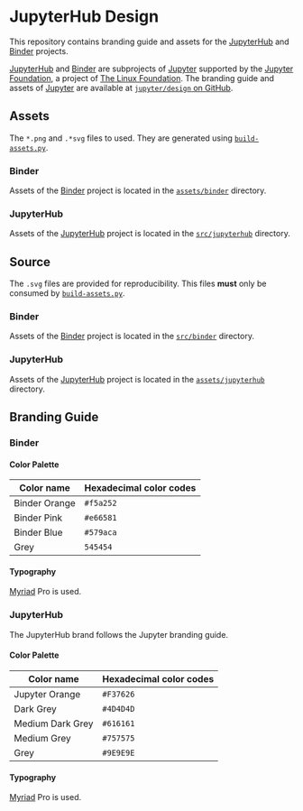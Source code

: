 # JupyterHub Design

This repository contains branding guide and assets for the [JupyterHub] and [Binder] projects.

[JupyterHub] and [Binder] are subprojects of [Jupyter] supported by the [Jupyter Foundation], a project of [The Linux Foundation]. The branding guide and assets of [Jupyter] are available at [`jupyter/design` on GitHub](https://github.com/jupyter/design/).

## Assets

The `*.png` and `.*svg` files to used. They are generated using [`build-assets.py`](./build-assets.py).

### Binder

Assets of the [Binder] project is located in the [`assets/binder`](./assets/binder) directory.

### JupyterHub

Assets of the [JupyterHub] project is located in the [`src/jupyterhub`](./src/jupyterhub) directory.

## Source

The `.svg` files are provided for reproducibility. This files **must** only be consumed by [`build-assets.py`](./build-assets.py).

### Binder

Assets of the [Binder] project is located in the [`src/binder`](./src/binder) directory.

### JupyterHub

Assets of the [JupyterHub] project is located in the [`assets/jupyterhub`](./assets/jupyterhub) directory.

## Branding Guide

### Binder

#### Color Palette

| Color name    | Hexadecimal color codes |
| ------------- | ----------------------- |
| Binder Orange | `#f5a252`               |
| Binder Pink   | `#e66581`               |
| Binder Blue   | `#579aca`               |
| Grey          | `545454`                |

#### Typography

[Myriad](<https://en.wikipedia.org/wiki/Myriad_(typeface)>) Pro is used.

### JupyterHub

The JupyterHub brand follows the Jupyter branding guide.

#### Color Palette

| Color name       | Hexadecimal color codes |
| ---------------- | ----------------------- |
| Jupyter Orange   | `#F37626`               |
| Dark Grey        | `#4D4D4D`               |
| Medium Dark Grey | `#616161`               |
| Medium Grey      | `#757575`               |
| Grey             | `#9E9E9E`               |

#### Typography

[Myriad](<https://en.wikipedia.org/wiki/Myriad_(typeface)>) Pro is used.

[Binder]: https://jupyter.org/binder
[Jupyter]: https://jupyter.org/
[JupyterHub]: https://jupyter.org/hub
[Jupyter Foundation]: https://jupyterfoundation.org/
[The Linux Foundation]: https://www.linuxfoundation.org/
